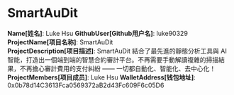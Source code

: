 # SmartAuDit

**Name[姓名]**: Luke Hsu
**GithubUser[Github用户名]**: luke90329  
**ProjectName[项目名称]**: SmartAuDit  
**ProjectDescription[项目描述]**:  SmartAuDit 結合了最先進的靜態分析工具與 AI 智能，打造出一個端到端的智慧合約審計平台。不再需要手動解讀複雜的掃描結果，不再擔心審計費用的支付糾紛 —— 一切都自動化、智能化、去中心化！
**ProjectMembers[项目成员]**: Luke Hsu
**WalletAddress[钱包地址]**: 0x0b78d14C3613Fca0569372aB2d43Fc609F6c05D6
